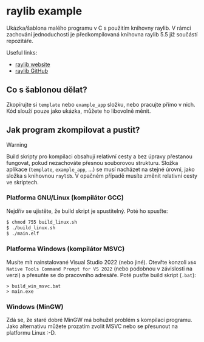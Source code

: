 # raylib example

Ukázka/šablona malého programu v C s použitím knihovny raylib. V rámci zachování jednoduchosti je předkompilovaná knihovna raylib 5.5 již součástí repozitáře.

Useful links:
- [raylib website](https://www.raylib.com/)
- [raylib GitHub](https://github.com/raysan5/raylib)

## Co s šablonou dělat?

Zkopírujte si `template` nebo `example_app` složku, nebo pracujte přímo v nich. Kód slouží pouze jako ukázka, můžete ho libovolně měnit.

## Jak program zkompilovat a pustit?

> [!WARNING]
> Build skripty pro kompilaci obsahují relativní cesty a bez úpravy přestanou fungovat, pokud nezachováte přesnou souborovou strukturu.
> Složka aplikace (`template`, `example_app`, ...) se musí nacházet na stejné úrovni, jako složka s knihovnou `raylib`. V opačném případě musíte změnit relativní cesty ve skriptech.

### Platforma GNU/Linux (kompilátor GCC)

Nejdřív se ujistěte, že build skript je spustitelný. Poté ho spusťte:

```bash
$ chmod 755 build_linux.sh
$ ./build_linux.sh
$ ./main.elf
```

### Platforma Windows (kompilátor MSVC)

Musíte mít nainstalované Visual Studio 2022 (nebo jiné). Otevřte konzoli `x64 Native Tools Command Prompt for VS 2022` (nebo podobnou v závislosti na verzi) a přesuňte se do pracovního adresáře. Poté pusťte build skript (`.bat`):

```
> build_win_msvc.bat
> main.exe
```

### Windows (MinGW)

Zdá se, že staré dobré MinGW má bohužel problém s kompilací programu. Jako alternativu můžete prozatím zvolit MSVC nebo se přesunout na platformu Linux :-D.
